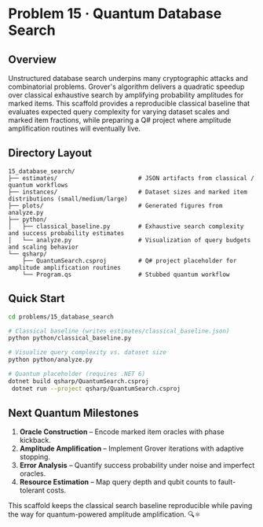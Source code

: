 # Problem 15 · Quantum Database Search

## Overview

Unstructured database search underpins many cryptographic attacks and combinatorial problems. Grover's algorithm delivers a quadratic speedup over classical exhaustive search by amplifying probability amplitudes for marked items. This scaffold provides a reproducible classical baseline that evaluates expected query complexity for varying dataset scales and marked item fractions, while preparing a Q# project where amplitude amplification routines will eventually live.

## Directory Layout

```text
15_database_search/
├── estimates/                       # JSON artifacts from classical / quantum workflows
├── instances/                       # Dataset sizes and marked item distributions (small/medium/large)
├── plots/                           # Generated figures from analyze.py
├── python/
│   ├── classical_baseline.py        # Exhaustive search complexity and success probability estimates
│   └── analyze.py                   # Visualization of query budgets and scaling behavior
└── qsharp/
    ├── QuantumSearch.csproj         # Q# project placeholder for amplitude amplification routines
    └── Program.qs                   # Stubbed quantum workflow
```

## Quick Start

```bash
cd problems/15_database_search

# Classical baseline (writes estimates/classical_baseline.json)
python python/classical_baseline.py

# Visualize query complexity vs. dataset size
python python/analyze.py

# Quantum placeholder (requires .NET 6)
dotnet build qsharp/QuantumSearch.csproj
 dotnet run --project qsharp/QuantumSearch.csproj
```

## Next Quantum Milestones

1. **Oracle Construction** – Encode marked item oracles with phase kickback.
2. **Amplitude Amplification** – Implement Grover iterations with adaptive stopping.
3. **Error Analysis** – Quantify success probability under noise and imperfect oracles.
4. **Resource Estimation** – Map query depth and qubit counts to fault-tolerant costs.

This scaffold keeps the classical search baseline reproducible while paving the way for quantum-powered amplitude amplification. 🔍⚛️
